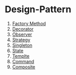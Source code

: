 # Design-Pattern
<ol>
  <li> <a href="https://github.com/mhRumi/Design-Pattern/blob/master/src/factoryMethod/factoryMethod.md">Factory Method </a></li>
  <li>  <a href="https://github.com/mhRumi/Design-Pattern/blob/master/src/decorator/decorator.md"  </a> Decorator</li>
  <li> <a href="https://github.com/mhRumi/Design-Pattern/blob/master/src/observer/observer.md"  </a> Observer </li>
  <li>  <a href=""  </a> Strategy</li>
  <li> <a href="https://github.com/mhRumi/Design-Pattern/blob/master/src/singleton/singleton.md"  </a> Singleton </li>
  <li> <a href="https://github.com/mhRumi/Design-Pattern/blob/master/src/state/state.md"  </a> State </li>
  <li> <a href=""  </a> Templte </li>
  <li> <a href=""  </a> Command </li>
  <li> <a href=""  </a> Composite </li>
</ol>
